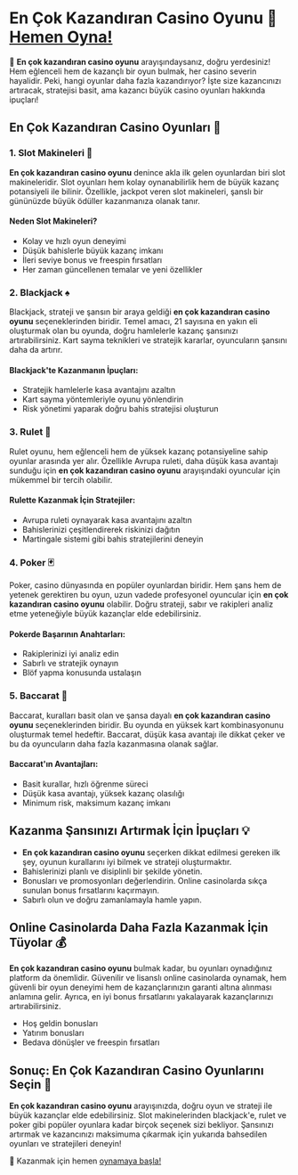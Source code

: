 # En Çok Kazandıran Casino Oyunu 🎰 [Hemen Oyna!](https://casinotr.link/gWCRZ4)

🎲 **En çok kazandıran casino oyunu** arayışındaysanız, doğru yerdesiniz! Hem eğlenceli hem de kazançlı bir oyun bulmak, her casino severin hayalidir. Peki, hangi oyunlar daha fazla kazandırıyor? İşte size kazancınızı artıracak, stratejisi basit, ama kazancı büyük casino oyunları hakkında ipuçları!

## En Çok Kazandıran Casino Oyunları 🎰

### 1. Slot Makineleri 🎯
**En çok kazandıran casino oyunu** denince akla ilk gelen oyunlardan biri slot makineleridir. Slot oyunları hem kolay oynanabilirlik hem de büyük kazanç potansiyeli ile bilinir. Özellikle, jackpot veren slot makineleri, şanslı bir gününüzde büyük ödüller kazanmanıza olanak tanır.

#### Neden Slot Makineleri?
- Kolay ve hızlı oyun deneyimi
- Düşük bahislerle büyük kazanç imkanı
- İleri seviye bonus ve freespin fırsatları
- Her zaman güncellenen temalar ve yeni özellikler

### 2. Blackjack ♠️
Blackjack, strateji ve şansın bir araya geldiği **en çok kazandıran casino oyunu** seçeneklerinden biridir. Temel amacı, 21 sayısına en yakın eli oluşturmak olan bu oyunda, doğru hamlelerle kazanç şansınızı artırabilirsiniz. Kart sayma teknikleri ve stratejik kararlar, oyuncuların şansını daha da artırır.

#### Blackjack'te Kazanmanın İpuçları:
- Stratejik hamlelerle kasa avantajını azaltın
- Kart sayma yöntemleriyle oyunu yönlendirin
- Risk yönetimi yaparak doğru bahis stratejisi oluşturun

### 3. Rulet 🎡
Rulet oyunu, hem eğlenceli hem de yüksek kazanç potansiyeline sahip oyunlar arasında yer alır. Özellikle Avrupa ruleti, daha düşük kasa avantajı sunduğu için **en çok kazandıran casino oyunu** arayışındaki oyuncular için mükemmel bir tercih olabilir.

#### Rulette Kazanmak İçin Stratejiler:
- Avrupa ruleti oynayarak kasa avantajını azaltın
- Bahislerinizi çeşitlendirerek riskinizi dağıtın
- Martingale sistemi gibi bahis stratejilerini deneyin

### 4. Poker 🃏
Poker, casino dünyasında en popüler oyunlardan biridir. Hem şans hem de yetenek gerektiren bu oyun, uzun vadede profesyonel oyuncular için **en çok kazandıran casino oyunu** olabilir. Doğru strateji, sabır ve rakipleri analiz etme yeteneğiyle büyük kazançlar elde edebilirsiniz.

#### Pokerde Başarının Anahtarları:
- Rakiplerinizi iyi analiz edin
- Sabırlı ve stratejik oynayın
- Blöf yapma konusunda ustalaşın

### 5. Baccarat 💸
Baccarat, kuralları basit olan ve şansa dayalı **en çok kazandıran casino oyunu** seçeneklerinden biridir. Bu oyunda en yüksek kart kombinasyonunu oluşturmak temel hedeftir. Baccarat, düşük kasa avantajı ile dikkat çeker ve bu da oyuncuların daha fazla kazanmasına olanak sağlar.

#### Baccarat'ın Avantajları:
- Basit kurallar, hızlı öğrenme süreci
- Düşük kasa avantajı, yüksek kazanç olasılığı
- Minimum risk, maksimum kazanç imkanı

## Kazanma Şansınızı Artırmak İçin İpuçları 💡

- **En çok kazandıran casino oyunu** seçerken dikkat edilmesi gereken ilk şey, oyunun kurallarını iyi bilmek ve strateji oluşturmaktır.
- Bahislerinizi planlı ve disiplinli bir şekilde yönetin.
- Bonusları ve promosyonları değerlendirin. Online casinolarda sıkça sunulan bonus fırsatlarını kaçırmayın.
- Sabırlı olun ve doğru zamanlamayla hamle yapın.

## Online Casinolarda Daha Fazla Kazanmak İçin Tüyolar 💰

**En çok kazandıran casino oyunu** bulmak kadar, bu oyunları oynadığınız platform da önemlidir. Güvenilir ve lisanslı online casinolarda oynamak, hem güvenli bir oyun deneyimi hem de kazançlarınızın garanti altına alınması anlamına gelir. Ayrıca, en iyi bonus fırsatlarını yakalayarak kazançlarınızı artırabilirsiniz.

- Hoş geldin bonusları
- Yatırım bonusları
- Bedava dönüşler ve freespin fırsatları

## Sonuç: En Çok Kazandıran Casino Oyunlarını Seçin 🎉

**En çok kazandıran casino oyunu** arayışınızda, doğru oyun ve strateji ile büyük kazançlar elde edebilirsiniz. Slot makinelerinden blackjack'e, rulet ve poker gibi popüler oyunlara kadar birçok seçenek sizi bekliyor. Şansınızı artırmak ve kazancınızı maksimuma çıkarmak için yukarıda bahsedilen oyunları ve stratejileri deneyin!

🎰 Kazanmak için hemen [oynamaya başla!](https://casinotr.link/gWCRZ4)
